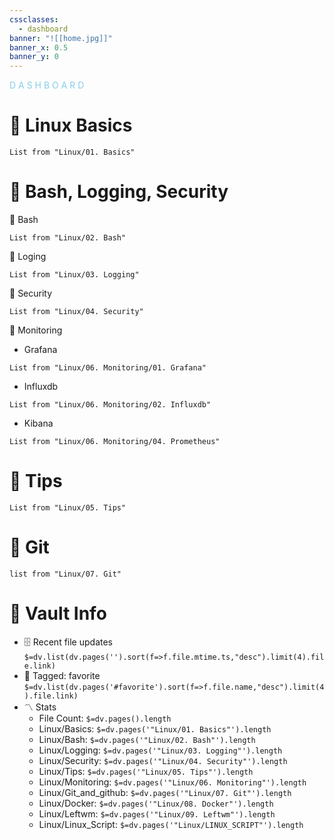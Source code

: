 ```yaml
---
cssclasses:
  - dashboard
banner: "![[home.jpg]]"
banner_x: 0.5
banner_y: 0
---
```

<div class="title" style="color:SkyBlue">D A S H B O A R D</div>

# 🐧 Linux Basics
```dataview
List from "Linux/01. Basics"
```
# 🐧 Bash, Logging, Security
🔹 Bash
```dataview
List from "Linux/02. Bash"
```

🔹 Loging
```dataview
List from "Linux/03. Logging"
```
🔹 Security
```dataview
List from "Linux/04. Security"
```

🔹 Monitoring
- Grafana
 ```dataview
 List from "Linux/06. Monitoring/01. Grafana"
```

- Influxdb
```dataview
List from "Linux/06. Monitoring/02. Influxdb"
```
- Kibana
```dataview
List from "Linux/06. Monitoring/04. Prometheus"
```
# 🐧 Tips
```dataview
List from "Linux/05. Tips"
```

# 🐧 Git
```dataview
list from "Linux/07. Git"
```


# 🐧 Vault Info
- 🗄️ Recent file updates
 `$=dv.list(dv.pages('').sort(f=>f.file.mtime.ts,"desc").limit(4).file.link)`
- 🔖 Tagged:  favorite 
 `$=dv.list(dv.pages('#favorite').sort(f=>f.file.name,"desc").limit(4).file.link)`
- 〽️ Stats
	-  File Count: `$=dv.pages().length`
	-  Linux/Basics: `$=dv.pages('"Linux/01. Basics"').length`
	- Linux/Bash: `$=dv.pages('"Linux/02. Bash"').length`
	- Linux/Logging: `$=dv.pages('"Linux/03. Logging"').length`
	- Linux/Security: `$=dv.pages('"Linux/04. Security"').length`
	- Linux/Tips: `$=dv.pages('"Linux/05. Tips"').length`
	- Linux/Monitoring: `$=dv.pages('"Linux/06. Monitoring"').length`
	- Linux/Git_and_github: `$=dv.pages('"Linux/07. Git"').length`
	- Linux/Docker: `$=dv.pages('"Linux/08. Docker"').length`
	- Linux/Leftwm: `$=dv.pages('"Linux/09. Leftwm"').length`
	- Linux/Linux_Script: `$=dv.pages('"Linux/LINUX_SCRIPT"').length`